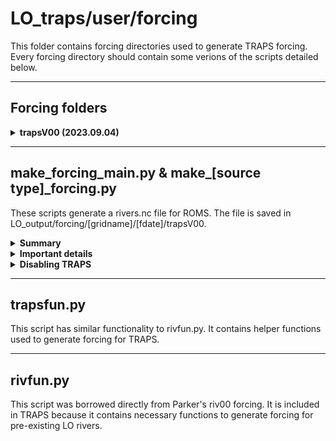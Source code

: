 # LO_traps/user/forcing

This folder contains forcing directories used to generate TRAPS forcing. Every forcing directory should contain some verions of the scripts detailed below.

---
## Forcing folders

<details><summary><strong>trapsV00 (2023.09.04)</strong></summary>

This is the first, fully functional, version of TRAPS. The code implements WWTPs as vertical sources (and they no longer blow up!).

The code in trapsV00 has also been cleaned, commented, and restructured as part of a major refactoring effort.

</details>

---
## make_forcing_main.py & make_[source type]_forcing.py

These scripts generate a rivers.nc file for ROMS. The file is saved in LO_output/forcing/[gridname]/[fdate]/trapsV00.

<details><summary><strong>Summary</strong></summary>

The `make_forcing_main.py` script is based off of typical `make_forcing_main.py` scripts used in LiveOcean. They both generate flow, temperature, salt, and biogeochemistry forcing for sources. What makes the new `make_forcing_main.py` different is that the actual forcing generation for pre-existing LO rivers, tiny rivers, and point sources are all handled separately in three different helper scripts:

- make_LOriv_forcing.py
- make_triv_forcing.py
- make_wwtp_forcing.py

The scripts have been separated to improve readability. Now, `make_forcing_main.py` simply calls each of these helper scripts and concatenates their results into one dataset. The final dataset is saved as rivers.nc.

</details>

<details><summary><strong>Important details</strong></summary>

*Notes for make_LOriv_forcing.py*

- The flow and temperature data for all pre-existing LO rivers is unchanged compared to prior versions of LO.
- There are several pre-exsiting LO rivers for which Ecology also has data. The biogeochemistry variables for these duplicate pre-existing rivers are thus filled using the TRAPS climatology based on Ecology's data (LO_user/pre/traps/make_climatology_LOrivbio.py).
- Some duplicate rivers have weird values in Ecology's dataset (i.e. zero DO, negative TIC, etc.). The algorithm opts to **not** use Ecology's data for these weird rivers, and instead leave these pre-existing rivers unchanged.
- Fraser river NH4 is set to a constant 4.43 mmol/m3 concentration, as recommended by Susan Allen.

*Overlapping rivers in make_triv_forcing.py & make_wwtp_forcing.py*

- Sometimes, a pair of tiny rivers or a pair of WWTPs may be mapped to the same cell on the model grid. They are 'overlapping' sources.
- To ensure that ROMS does not get confused, the forcing algorithm consolidates the overlapping sources into a single source.
- The names of the overlapping sources are combine using a '+'. For instance, the tiny rivers 'Perry Cr' and 'McLane Cr' get combined into a single river called 'Perry Cr+McLane Cr'
- The flowrate of the consolidate source is the sum of the two sources
- The other variables are consolidated using a weighted average based on flowrate

*WWTP open and close dates*

- LO_data/traps/wwtp_open_close_dates.xlsx contains a list of WWTPs and their open/close years
- The `make_wwtp_forcing.py` script checks this file. If a WWTP is closed for the year in which forcing is being generated, then the discharge rate is padded with zeros

</details>

<details><summary><strong>Disabling TRAPS</strong></summary>

Users can choose to enable either tiny rivers, point sources, or both by toggling the logical switches on lines 21 and 22 of this file.

![enablingtraps](https://user-images.githubusercontent.com/15829099/209865242-878e6657-cbc6-4bac-b583-19273b5fcf3a.png)

*NOTE:* If you enable point sources, then you must also enable LwSrc in the corresponding BLANK.in file. LuvSrc will already be enabled by default because rivers introduce horizontal (or u- v-) momentum to the system. Point sources discharge vertically (w-momentum), so LwSrc must be set to 'T' true. Example screenshot below.

 ![enable_lwsrc](https://user-images.githubusercontent.com/15829099/209903422-4f3f238b-68f8-44e4-b31d-2448cc5d9053.png)

 </details>

---
## trapsfun.py

This script has similar functionality to rivfun.py. It contains helper functions used to generate forcing for TRAPS.

---
## rivfun.py

This script was borrowed directly from Parker's riv00 forcing. It is included in TRAPS because it contains necessary functions to generate forcing for pre-existing LO rivers.